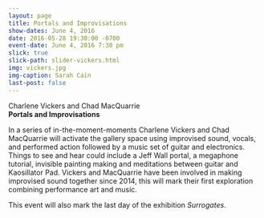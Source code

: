 ```yaml
---
layout: page
title: Portals and Improvisations
show-dates: June 4, 2016
date: 2016-05-28 19:30:00 -0700
event-date: June 4, 2016 7:30 pm
slick: true
slick-path: slider-vickers.html
img: vickers.jpg
img-caption: Sarah Cain
last-post: false
---
```




Charlene Vickers and Chad MacQuarrie <br/>
**Portals and Improvisations**

In a series of in-the-moment-moments Charlene Vickers and Chad MacQuarrie will activate the gallery space using improvised sound, vocals, and performed action followed by a music set of guitar and electronics. Things to see and hear could include a Jeff Wall portal, a megaphone tutorial, invisible painting making and meditations between guitar and Kaosillator Pad. Vickers and MacQuarrie have been involved in making improvised sound together since 2014, this will mark their first exploration combining performance art and music.

This event will also mark the last day of the exhibition *Surrogates*.